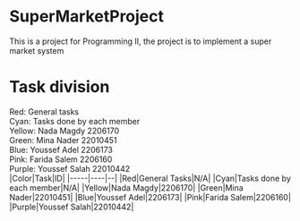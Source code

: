 # SuperMarketProject
This is a project for Programming II, the project is to implement a super market system
# Task division
Red: General tasks<br>
Cyan: Tasks done by each member<br>
Yellow: Nada Magdy 2206170<br>
Green: Mina Nader 22010451<br>
Blue: Youssef Adel 2206173<br>
Pink: Farida Salem 2206160<br>
Purple: Youssef Salah 22010442<br>
|Color|Task|ID|
|-----|----|--|
|Red|General Tasks|N/A|
|Cyan|Tasks done by each member|N/A|
|Yellow|Nada Magdy|2206170|
|Green|Mina Nader|22010451|
|Blue|Youssef Adel|2206173|
|Pink|Farida Salem|2206160|
|Purple|Youssef Salah|22010442|
